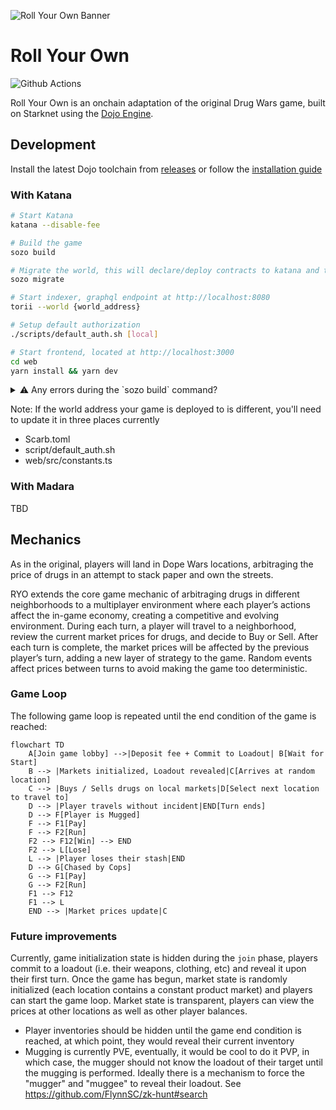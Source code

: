 ![Roll Your Own Banner](.github/banner-wide.png)

# Roll Your Own

![Github Actions][gha-badge]

[gha-badge]: https://img.shields.io/github/actions/workflow/status/cartridge-gg/rollyourown/test.yml?branch=main

Roll Your Own is an onchain adaptation of the original Drug Wars game, built on Starknet using the [Dojo Engine](https://github.com/dojoengine/dojo).

## Development

Install the latest Dojo toolchain from [releases](https://github.com/dojoengine/dojo/releases) or follow the [installation guide](https://book.dojoengine.org/getting-started/installation.html)

### With Katana

```bash
# Start Katana
katana --disable-fee

# Build the game
sozo build

# Migrate the world, this will declare/deploy contracts to katana and take note of the world address
sozo migrate

# Start indexer, graphql endpoint at http://localhost:8080
torii --world {world_address}

# Setup default authorization
./scripts/default_auth.sh [local]

# Start frontend, located at http://localhost:3000
cd web
yarn install && yarn dev
```

<details>
<summary>⚠️ Any errors during the `sozo build` command?</summary>
<br>
This might be because your version of sozo is not correct.
<br><br>
Check the `Scarb.toml` file and get the `rev` tag from the `dojo` dependency:
<pre>
[dependencies]
dojo = { git = "https://github.com/dojoengine/dojo.git", rev = "ca2d2e6dd1ef0fe311310ba0728be8743b1d5cc8" }
</pre>

In this example, this is how we would to install the correct version:
<pre>
> git clone https://github.com/dojoengine/dojo.git
> cd dojo
> git checkout ca2d2e6dd1ef0fe311310ba0728be8743b1d5cc8
> dojoup -p .
</pre>

This will reinstall the correct version of `sozo` in your `~/.dojo/bin` folder.

</details>


Note: If the world address your game is deployed to is different, you'll need to update it in three places currently

- Scarb.toml
- script/default_auth.sh
- web/src/constants.ts

### With Madara

TBD

## Mechanics

As in the original, players will land in Dope Wars locations, arbitraging the price of drugs in an attempt to stack paper and own the streets.

RYO extends the core game mechanic of arbitraging drugs in different neighborhoods to a multiplayer environment where each player’s actions affect the in-game economy, creating a competitive and evolving environment. During each turn, a player will travel to a neighborhood, review the current market prices for drugs, and decide to Buy or Sell. After each turn is complete, the market prices will be affected by the previous player’s turn, adding a new layer of strategy to the game. Random events affect prices between turns to avoid making the game too deterministic.

### Game Loop

The following game loop is repeated until the end condition of the game is reached:

```mermaid
flowchart TD
    A[Join game lobby] -->|Deposit fee + Commit to Loadout| B[Wait for Start]
    B --> |Markets initialized, Loadout revealed|C[Arrives at random location]
    C --> |Buys / Sells drugs on local markets|D[Select next location to travel to]
    D --> |Player travels without incident|END[Turn ends]
    D --> F[Player is Mugged]
    F --> F1[Pay]
    F --> F2[Run]
    F2 --> F12[Win] --> END
    F2 --> L[Lose]
    L --> |Player loses their stash|END
    D --> G[Chased by Cops]
    G --> F1[Pay]
    G --> F2[Run]
    F1 --> F12
    F1 --> L
    END --> |Market prices update|C
```

### Future improvements

Currently, game initialization state is hidden during the `join` phase, players commit to a loadout (i.e. their weapons, clothing, etc) and reveal it upon their first turn. Once the game has begun, market state is randomly initialized (each location contains a constant product market) and players can start the game loop. Market state is transparent, players can view the prices at other locations as well as other player balances.

- Player inventories should be hidden until the game end condition is reached, at which point, they would reveal their current inventory
- Mugging is currently PVE, eventually, it would be cool to do it PVP, in which case, the mugger should not know the loadout of their target until the mugging is performed. Ideally there is a mechanism to force the "mugger" and "muggee" to reveal their loadout. See https://github.com/FlynnSC/zk-hunt#search
